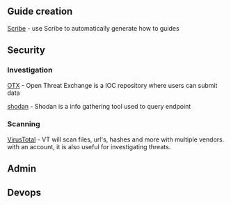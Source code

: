 
## Guide creation  

[Scribe](https://scribehow.com/) - use Scribe to automatically generate how to guides


## Security  
### Investigation
[OTX](https://otx.alienvault.com/) - Open Threat Exchange is a IOC repository where users can submit data  

[shodan](https://www.shodan.io/) - Shodan is a info gathering tool used to query endpoint 

### Scanning
[VirusTotal](https://www.virustotal.com/gui/home/upload) - VT will scan files, url's, hashes and more with multiple vendors. with an account, it is also useful for investigating threats.


## Admin


## Devops


## 

